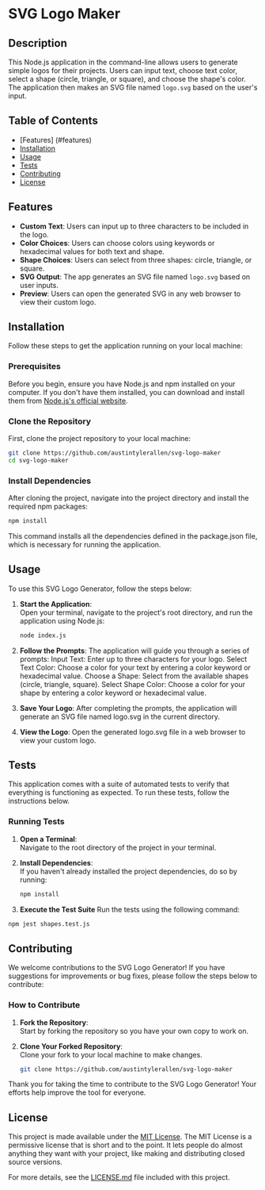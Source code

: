 # SVG Logo Maker

## Description
This Node.js application in the command-line allows users to generate simple logos for their projects. Users can input text, choose text color, select a shape (circle, triangle, or square), and choose the shape's color. The application then makes an SVG file named `logo.svg` based on the user's input.

## Table of Contents
- [Features] (#features)
- [Installation](#installation)
- [Usage](#usage)
- [Tests](#tests)
- [Contributing](#contributing)
- [License](#license)

## Features

- **Custom Text**: Users can input up to three characters to be included in the logo.
- **Color Choices**: Users can choose colors using keywords or hexadecimal values for both text and shape.
- **Shape Choices**: Users can select from three shapes: circle, triangle, or square.
- **SVG Output**: The app generates an SVG file named `logo.svg` based on user inputs.
- **Preview**: Users can open the generated SVG in any web browser to view their custom logo.


## Installation

Follow these steps to get the application running on your local machine:

### Prerequisites

Before you begin, ensure you have Node.js and npm installed on your computer. If you don't have them installed, you can download and install them from [Node.js's official website](https://nodejs.org/).

### Clone the Repository

First, clone the project repository to your local machine:

```bash
git clone https://github.com/austintylerallen/svg-logo-maker
cd svg-logo-maker
```

### Install Dependencies

After cloning the project, navigate into the project directory and install the required npm packages:

```bash
npm install
```

This command installs all the dependencies defined in the package.json file, which is necessary for running the application.


## Usage

To use this SVG Logo Generator, follow the steps below:

1. **Start the Application**:  
   Open your terminal, navigate to the project's root directory, and run the application using Node.js:

   ```bash
   node index.js
   ```

2. **Follow the Prompts**:
    The application will guide you through a series of prompts:
    Input Text: Enter up to three characters for your logo.
    Select Text Color: Choose a color for your text by entering a color keyword or hexadecimal value.
    Choose a Shape: Select from the available shapes (circle, triangle, square).
    Select Shape Color: Choose a color for your shape by entering a color keyword or hexadecimal value.

3. **Save Your Logo**: After completing the prompts, the application will generate an SVG file named logo.svg in the current directory.

4. **View the Logo**: Open the generated logo.svg file in a web browser to view your custom logo.


## Tests

This application comes with a suite of automated tests to verify that everything is functioning as expected. To run these tests, follow the instructions below.

### Running Tests

1. **Open a Terminal**:  
   Navigate to the root directory of the project in your terminal.

2. **Install Dependencies**:  
   If you haven't already installed the project dependencies, do so by running:

   ```bash
   npm install
   ```
3. **Execute the Test Suite**
Run the tests using the following command:

```bash
npm jest shapes.test.js
```

## Contributing

We welcome contributions to the SVG Logo Generator! If you have suggestions for improvements or bug fixes, please follow the steps below to contribute:

### How to Contribute

1. **Fork the Repository**:  
   Start by forking the repository so you have your own copy to work on.

2. **Clone Your Forked Repository**:  
   Clone your fork to your local machine to make changes.

   ```bash
   git clone https://github.com/austintylerallen/svg-logo-maker

Thank you for taking the time to contribute to the SVG Logo Generator! Your efforts help improve the tool for everyone.


## License

This project is made available under the [MIT License](LICENSE.md). The MIT License is a permissive license that is short and to the point. It lets people do almost anything they want with your project, like making and distributing closed source versions.

For more details, see the [LICENSE.md](LICENSE.md) file included with this project.
